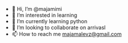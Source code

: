 - 👋 Hi, I’m @majamimi
- 👀 I’m interested in learning
- 🌱 I’m currently learning python
- 💞️ I’m looking to collaborate on arrivasl
- 📫 How to reach me majamalevz@gmail.com

<!---
majamimi/majamimi is a ✨ special ✨ repository because its `README.md` (this file) appears on your GitHub profile.
You can click the Preview link to take a look at your changes.
--->
